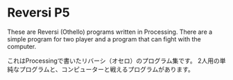 # Reversi P5
These are Reversi (Othello) programs written in Processing.
There are a simple program for two player and a program that can fight with the computer.

これはProcessingで書いたリバーシ（オセロ）のプログラム集です。
2人用の単純なプログラムと、コンピューターと戦えるプログラムがあります。
